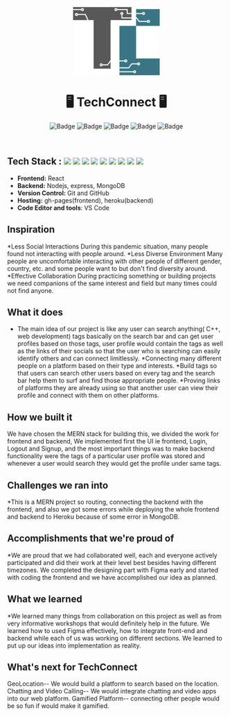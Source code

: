 <div align="center"><img width="200px" src="https://github.com/yashikajotwani12/TechConnect/blob/master/client/src/images/logo.png" ></img></div>


<h1 align="center">
            🖥️ TechConnect 🖥️
</h1>

<div align="center">

![Badge](https://img.shields.io/badge/Tech_Stack-MERN-yellow) ![Badge](https://img.shields.io/badge/Version-1.2-green) ![Badge](https://img.shields.io/badge/License-Apache_2.0-blue) ![Badge](https://img.shields.io/badge/Type-OpenSource-orange) ![Badge](https://img.shields.io/badge/For-Students-red) 

</div>

<br />

## Tech Stack : <img src="https://img.shields.io/badge/html5%20-%23E34F26.svg?&style=for-the-badge&logo=html5&logoColor=white"/> <img src="https://img.shields.io/badge/css3%20-%231572B6.svg?&style=for-the-badge&logo=css3&logoColor=white"/> <img src="https://img.shields.io/badge/react%20-%2314354C.svg?&style=for-the-badge&logo=react&logoColor=white"/> <img src="https://img.shields.io/badge/express%20-%23E34F26.svg?&style=for-the-badge&logo=express&logoColor=white"/> <img src="https://img.shields.io/badge/mongo%20-%231572B6.svg?&style=for-the-badge&logo=mongodb&logoColor=green"/> <img src="https://img.shields.io/badge/nodejs%20-%2314354C.svg?&style=for-the-badge&logo=nodejs&logoColor=white"/> <img src="https://img.shields.io/badge/markdown-%23000000.svg?&style=for-the-badge&logo=markdown&logoColor=white"/> <img src="https://img.shields.io/badge/github%20-%23121011.svg?&style=for-the-badge&logo=github&logoColor=white"/> <img src="https://img.shields.io/badge/git%20-%23121011.svg?&style=for-the-badge&logo=git&logoColor=green"/> 

- **Frontend:** React
- **Backend:** Nodejs, express, MongoDB
- **Version Control:** Git and GitHub
- **Hosting:** gh-pages(frontend), heroku(backend)
- **Code Editor and tools**: VS Code



## Inspiration
*Less Social Interactions
During this pandemic situation, many people found not interacting with people around.
*Less Diverse Environment
Many people are uncomfortable interacting with other people of different gender, country, etc. and some people want to but don't find diversity around.
*Effective Collaboration
During practicing something or building projects we need companions of the same interest and field but many times could not find anyone.

## What it does
* The main idea of our project is like any user can search anything( C++, web development) tags basically on the search bar and can get user profiles based on those tags, user profile would contain the tags as well as the links of their socials so that the user who is searching can easily identify others and can connect limitlessly.
*Connecting many different people on a platform based on their type and interests.
*Build tags so that users can search other users based on every tag and the search bar help them to surf and find those appropriate people.
*Proving links of platforms they are already using so that another user can view their profile and connect with them on other platforms.


## How we built it
We have chosen the MERN stack for building this, we divided the work for frontend and backend, We implemented first the UI ie frontend, Login, Logout and Signup, and the most important things was to make backend functionality were the tags of a particular user profile was stored and whenever a user would search they would get the profile under same tags.


## Challenges we ran into
*This is a MERN project so routing, connecting the backend with the frontend, and also we got some errors while deploying the whole frontend and backend to Heroku because of some error in MongoDB.

## Accomplishments that we're proud of
*We are proud that we had collaborated well, each and everyone actively participated and did their work at their level best besides having different timezones. We completed the designing part with Figma early and started with coding the frontend and we have accomplished our idea as planned.


## What we learned
*We learned many things from collaboration on this project as well as from very informative workshops that would definitely help in the future.  We learned how to used Figma effectively, how to integrate front-end and backend while each of us was working on different sections. We learned to put up our ideas into implementation as reality.


## What's next for TechConnect
GeoLocation--
We would build a platform to search based on the location.
Chatting and Video Calling--
We would integrate chatting and video apps into our web platform. 
Gamified Platform--
connecting other people would be so fun if would make it gamified.
